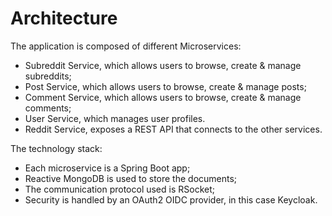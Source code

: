 # Architecture

The application is composed of different Microservices:

- Subreddit Service, which allows users to browse, create & manage subreddits;
- Post Service, which allows users to browse, create & manage posts;
- Comment Service, which allows users to browse, create & manage comments;
- User Service, which manages user profiles.
- Reddit Service, exposes a REST API that connects to the other services.

The technology stack:
- Each microservice is a Spring Boot app;
- Reactive MongoDB is used to store the documents;
- The communication protocol used is RSocket;
- Security is handled by an OAuth2 OIDC provider, in this case Keycloak.
